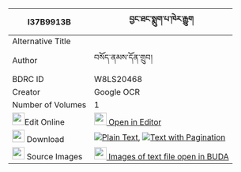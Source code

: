 |I37B9913B|བྱང་ཐང་སྨུག་པ་ཁེར་རྒྱུག 
| --- | --- 
|Alternative Title |
|Author| བསོད་ནམས་དོན་གྲུབ།
|BDRC ID | W8LS20468
|Creator | Google OCR
|Number of Volumes| 1
|<img width="25" src="https://img.icons8.com/color/25/000000/edit-property.png">Edit Online| [<img width="25" src="https://avatars.githubusercontent.com/u/45091458?s=200&v=4"> Open in Editor](http://editor.openpecha.org/I37B9913B)
|<img width="25" src="https://img.icons8.com/fluent/48/000000/download-2.png"/>  Download | [![](https://img.icons8.com/color/20/000000/txt.png)Plain Text](https://github.com/Openpecha/I37B9913B/releases/download/v1/jangtang_mukpa_khe_ra_gyuk_plain_I37B9913B.zip), [![](https://img.icons8.com/color/20/000000/txt.png)Text with Pagination](https://github.com/Openpecha/I37B9913B/releases/download/v1/jangtang_mukpa_khe_ra_gyuk_pages_I37B9913B.zip)
|<img width="25" src="https://img.icons8.com/plasticine/100/000000/pictures-folder.png"/>  Source Images | [<img width="25" src="https://library.bdrc.io/icons/BUDA-small.svg"> Images of text file open in BUDA](https://library.bdrc.io/show/bdr:W8LS20468)